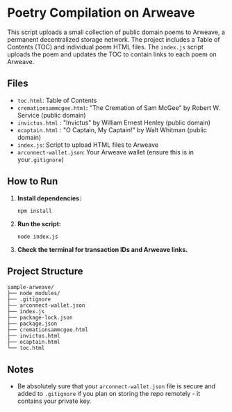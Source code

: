 # Poetry Compilation on Arweave

This script uploads a small collection of public domain poems to Arweave, a permanent decentralized storage network. The project includes a Table of Contents (TOC) and individual poem HTML files. The `index.js` script uploads the poem and updates the TOC to contain links to each poem on Arweave.

## Files

- `toc.html`: Table of Contents
- `cremationsammcgee.html`: "The Cremation of Sam McGee" by Robert W. Service (public domain)
-  `invictus.html` : "Invictus" by William Ernest Henley (public domain)
-  `ocaptain.html` : "O Captain, My Captain!" by Walt Whitman (public domain)
- `index.js`: Script to upload HTML files to Arweave
- `arconnect-wallet.json`: Your Arweave wallet (ensure this is in your`.gitignore`)

## How to Run

1. **Install dependencies:**

    ```
    npm install
    ```

2. **Run the script:**

    ```
    node index.js
    ```

3. **Check the terminal for transaction IDs and Arweave links.**

## Project Structure
```
sample-arweave/
├── node_modules/
├── .gitignore
├── arconnect-wallet.json
├── index.js
├── package-lock.json
├── package.json
├── cremationsammcgee.html
├── invictus.html
├── ocaptain.html
└── toc.html
```


## Notes

- Be absolutely sure that your `arconnect-wallet.json` file is secure and added to `.gitignore` if you plan on storing the repo remotely - it contains your private key.